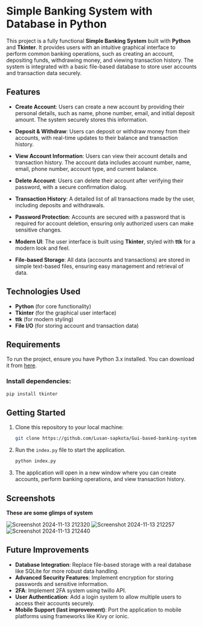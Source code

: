 # Simple Banking System with Database in Python

This project is a fully functional **Simple Banking System** built with **Python** and **Tkinter**. It provides users with an intuitive graphical interface to perform common banking operations, such as creating an account, depositing funds, withdrawing money, and viewing transaction history. The system is integrated with a basic file-based database to store user accounts and transaction data securely.

## Features

- **Create Account**: Users can create a new account by providing their personal details, such as name, phone number, email, and initial deposit amount. The system securely stores this information.
  
- **Deposit & Withdraw**: Users can deposit or withdraw money from their accounts, with real-time updates to their balance and transaction history.

- **View Account Information**: Users can view their account details and transaction history. The account data includes account number, name, email, phone number, account type, and current balance.

- **Delete Account**: Users can delete their account after verifying their password, with a secure confirmation dialog.

- **Transaction History**: A detailed list of all transactions made by the user, including deposits and withdrawals.

- **Password Protection**: Accounts are secured with a password that is required for account deletion, ensuring only authorized users can make sensitive changes.

- **Modern UI**: The user interface is built using **Tkinter**, styled with **ttk** for a modern look and feel.

- **File-based Storage**: All data (accounts and transactions) are stored in simple text-based files, ensuring easy management and retrieval of data.

## Technologies Used

- **Python** (for core functionality)
- **Tkinter** (for the graphical user interface)
- **ttk** (for modern styling)
- **File I/O** (for storing account and transaction data)

## Requirements

To run the project, ensure you have Python 3.x installed. You can download it from [here](https://www.python.org/downloads/).

### Install dependencies:

```bash
pip install tkinter
```

## Getting Started

1. Clone this repository to your local machine:

   ```bash
   git clone https://github.com/Lusan-sapkota/Gui-based-banking-system
   ```

2. Run the `index.py` file to start the application.

   ```bash
   python index.py
   ```

3. The application will open in a new window where you can create accounts, perform banking operations, and view transaction history.

## Screenshots
**These are some glimps of system**

![Screenshot 2024-11-13 212320](https://github.com/user-attachments/assets/b77892af-c96a-4c91-9a91-bb17453e8f42)
![Screenshot 2024-11-13 212257](https://github.com/user-attachments/assets/9475a4f8-cd67-4147-96cb-470d1c12b0a2)
![Screenshot 2024-11-13 212440](https://github.com/user-attachments/assets/a8a43fef-35da-4618-b80e-335888973495)



## Future Improvements

- **Database Integration**: Replace file-based storage with a real database like SQLite for more robust data handling.
- **Advanced Security Features**: Implement encryption for storing passwords and sensitive information.
- **2FA**: Implement 2FA system using twillo API.
- **User Authentication**: Add a login system to allow multiple users to access their accounts securely.
- **Mobile Support (last improvement)**: Port the application to mobile platforms using frameworks like Kivy or ionic.
